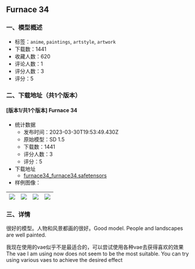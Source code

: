 ## Furnace 34
### 一、模型概述

- 标签：`anime`, `paintings`, `artstyle`, `artwork`
- 下载数：1441
- 收藏人数：620
- 评论人数：1
- 评分人数：3
- 评分：5

### 二、下载地址（共1个版本）

#### [版本1/共1个版本] Furnace 34

- 统计数据
  - 发布时间：2023-03-30T19:53:49.430Z
  - 原始模型：SD 1.5
  - 下载数：1441
  - 评分人数：3
  - 评分：5
- 下载地址
  - [furnace34_furnace34.safetensors](https://civitai.com/api/download/models/28627)
- 样例图像：

| <img src="https://image.civitai.com/xG1nkqKTMzGDvpLrqFT7WA/ccf642f5-6178-49d8-5629-01443d11f200/width=450/322781.jpeg" /> | <img src="https://image.civitai.com/xG1nkqKTMzGDvpLrqFT7WA/d8b6b3aa-1cd3-4e8d-e2f9-db4c88340a00/width=450/323522.jpeg" /> | <img src="https://image.civitai.com/xG1nkqKTMzGDvpLrqFT7WA/5e7af7ef-72a3-422a-e099-25f0b6018a00/width=450/322780.jpeg" /> | <img src="https://image.civitai.com/xG1nkqKTMzGDvpLrqFT7WA/877daf63-0406-4e79-636f-3ddc1c464900/width=450/322773.jpeg" /> |
| ---- | ---- | ---- | ---- |


### 三、详情
<p>很好的模型。人物和风景都画的很好。Good model. People and landscapes are well painted.</p><p>我现在使用的vae似乎不是最适合的，可以尝试使用各种vae去获得喜欢的效果The vae I am using now does not seem to be the most suitable. You can try using various vaes to achieve the desired effect</p><p></p><p></p>